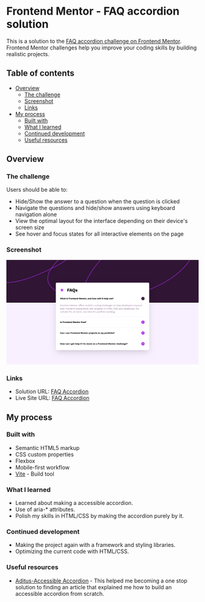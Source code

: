 # Frontend Mentor - FAQ accordion solution

This is a solution to the [FAQ accordion challenge on Frontend Mentor](https://www.frontendmentor.io/challenges/faq-accordion-wyfFdeBwBz). Frontend Mentor challenges help you improve your coding skills by building realistic projects.

## Table of contents

- [Overview](#overview)
  - [The challenge](#the-challenge)
  - [Screenshot](#screenshot)
  - [Links](#links)
- [My process](#my-process)
  - [Built with](#built-with)
  - [What I learned](#what-i-learned)
  - [Continued development](#continued-development)
  - [Useful resources](#useful-resources)

## Overview

### The challenge

Users should be able to:

- Hide/Show the answer to a question when the question is clicked
- Navigate the questions and hide/show answers using keyboard navigation alone
- View the optimal layout for the interface depending on their device's screen size
- See hover and focus states for all interactive elements on the page

### Screenshot

![](./screenshot.png)

### Links

- Solution URL: [FAQ Accordion](https://www.frontendmentor.io/solutions/responsive-and-accessible-faq-accordion-using-htmlscss-w-and-wo-js-6Xql01OHpb)
- Live Site URL: [FAQ Accordion](https://fem-faq-accordian-vert.vercel.app/)

## My process

### Built with

- Semantic HTML5 markup
- CSS custom properties
- Flexbox
- Mobile-first workflow
- [Vite](https://vite.dev/guide/) - Build tool

### What I learned

- Learned about making a accessible accordion.
- Use of aria-\* attributes.
- Polish my skills in HTML/CSS by making the accordion purely by it.

### Continued development

- Making the project again with a framework and styling libraries.
- Optimizing the current code with HTML/CSS.

### Useful resources

- [Aditus-Accessible Accordion](https://www.aditus.io/patterns/accordion/) - This helped me becoming a one stop solution to finding an article that explained me how to build an accessible accordion from scratch.
